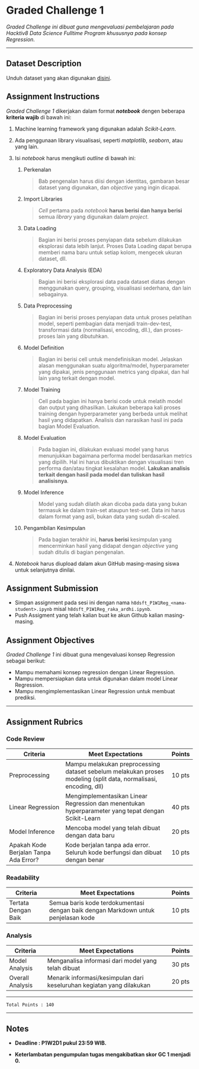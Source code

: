 # Graded Challenge 1

_Graded Challenge ini dibuat guna mengevaluasi pembelajaran pada Hacktiv8 Data Science Fulltime Program khususnya pada konsep Regression._

---

## Dataset Description

Unduh dataset yang akan digunakan [disini](https://www.kaggle.com/brllrb/uber-and-lyft-dataset-boston-ma).

## Assignment Instructions

*Graded Challenge 1* dikerjakan dalam format ***notebook*** dengen beberapa **kriteria wajib** di bawah ini:

1. Machine learning framework yang digunakan adalah *Scikit-Learn*.

2. Ada penggunaan library visualisasi, seperti *matplotlib*, *seaborn*, atau yang lain.

3. Isi *notebook* harus mengikuti *outline* di bawah ini:
   1. Perkenalan
      > Bab pengenalan harus diisi dengan identitas, gambaran besar dataset yang digunakan, dan *objective* yang ingin dicapai.
   
   2. Import Libraries
      > *Cell* pertama pada *notebook* **harus berisi dan hanya berisi** semua *library* yang digunakan dalam *project*.
   
   3. Data Loading
      > Bagian ini berisi proses penyiapan data sebelum dilakukan eksplorasi data lebih lanjut. Proses Data Loading dapat berupa memberi nama baru untuk setiap kolom, mengecek ukuran dataset, dll.
   
   4. Exploratory Data Analysis (EDA)
      > Bagian ini berisi eksplorasi data pada dataset diatas dengan menggunakan query, grouping, visualisasi sederhana, dan lain sebagainya.
   
   5. Data Preprocessing
      > Bagian ini berisi proses penyiapan data untuk proses pelatihan model, seperti pembagian data menjadi train-dev-test, transformasi data (normalisasi, encoding, dll.), dan proses-proses lain yang dibutuhkan.

   6. Model Definition
      > Bagian ini berisi cell untuk mendefinisikan model. Jelaskan alasan menggunakan suatu algoritma/model, hyperparameter yang dipakai, jenis penggunaan metrics yang dipakai, dan hal lain yang terkait dengan model.

   7. Model Training
      > Cell pada bagian ini hanya berisi code untuk melatih model dan output yang dihasilkan. Lakukan beberapa kali proses training dengan hyperparameter yang berbeda untuk melihat hasil yang didapatkan. Analisis dan narasikan hasil ini pada bagian Model Evaluation.
   
   8. Model Evaluation
      > Pada bagian ini, dilakukan evaluasi model yang harus menunjukkan bagaimana performa model berdasarkan metrics yang dipilih. Hal ini harus dibuktikan dengan visualisasi tren performa dan/atau tingkat kesalahan model. **Lakukan analisis terkait dengan hasil pada model dan tuliskan hasil analisisnya**.

   9. Model Inference
      > Model yang sudah dilatih akan dicoba pada data yang bukan termasuk ke dalam train-set ataupun test-set. Data ini harus dalam format yang asli, bukan data yang sudah di-scaled.
   
   10. Pengambilan Kesimpulan
       > Pada bagian terakhir ini, **harus berisi** kesimpulan yang mencerminkan hasil yang didapat dengan *objective* yang sudah ditulis di bagian pengenalan.
    
5. *Notebook* harus diupload dalam akun GitHub masing-masing siswa untuk selanjutnya dinilai.

## Assignment Submission

- Simpan assignment pada sesi ini dengan nama `h8dsft_P1W1Reg_<nama-student>.ipynb` misal `h8dsft_P1W1Reg_raka_ardhi.ipynb`.
- Push Assigment yang telah kalian buat ke akun Github kalian masing-masing.

## Assignment Objectives

*Graded Challenge 1* ini dibuat guna mengevaluasi konsep Regression sebagai berikut:

- Mampu memahami konsep regression dengan Linear Regression.
- Mampu mempersiapkan data untuk digunakan dalam model Linear Regression.
- Mampu mengimplementasikan Linear Regression untuk membuat prediksi.

---

## Assignment Rubrics

### Code Review

| Criteria | Meet Expectations | Points |
| --- | --- | --- |
| Preprocessing | Mampu melakukan preprocessing dataset sebelum melakukan proses modeling (split data, normalisasi, encoding, dll) | 10 pts |
| Linear Regression | Mengimplementasikan Linear Regression dan menentukan hyperparameter yang tepat dengan Scikit-Learn | 40 pts |
| Model Inference | Mencoba model yang telah dibuat dengan data baru | 20 pts |
| Apakah Kode Berjalan Tanpa Ada Error? | Kode berjalan tanpa ada error. Seluruh kode berfungsi dan dibuat dengan benar | 10 pts |

### Readability

| Criteria | Meet Expectations | Points |
| --- | --- | --- |
| Tertata Dengan Baik | Semua baris kode terdokumentasi dengan baik dengan Markdown untuk penjelasan kode | 10 pts |

### Analysis

| Criteria | Meet Expectations | Points|
| --- | --- | --- |
| Model Analysis | Menganalisa informasi dari model yang telah dibuat | 30 pts |
| Overall Analysis | Menarik informasi/kesimpulan dari keseluruhan kegiatan yang dilakukan | 20 pts |

---

```
Total Points : 140
```

---

## Notes

* **Deadline : P1W2D1 pukul 23:59 WIB.**

* **Keterlambatan pengumpulan tugas mengakibatkan skor GC 1 menjadi 0.**
